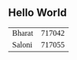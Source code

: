 
<link href="https://fonts.googleapis.com/css2?family=Pacifico&display=swap" rel="stylesheet">



## Hello  World

<center>
<span style="font-family:'Pacifico'">

| | |
|-|-|
|Bharat|717042|
|Saloni|717055|

</span>
</center>

